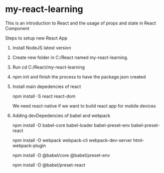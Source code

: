 # my-react-learning
This is an introduction to React and the usage of props and state in React Component

Steps to setup new React App

1) Install NodeJS latest version

2) Create new folder in C:/React named my-react-learning.

3) Run cd C:/React/my-react-learning

4) npm init and finish the process to have the package.json created

5) Install main depedencies of react

   npm install -S react react-dom
   
   We need react-native if we want to build react app for mobile devices
   
6) Adding devDepedencies of babel and webpack

   npm install -D babel-core babel-loader babel-preset-env babel-preset-react
   
   npm install -D webpack webpack-cli webpack-dev-server html-webpack-plugin
   
   npm install -D @babel/core @babel/preset-env
   
   npm install -D @babel/preset-react
